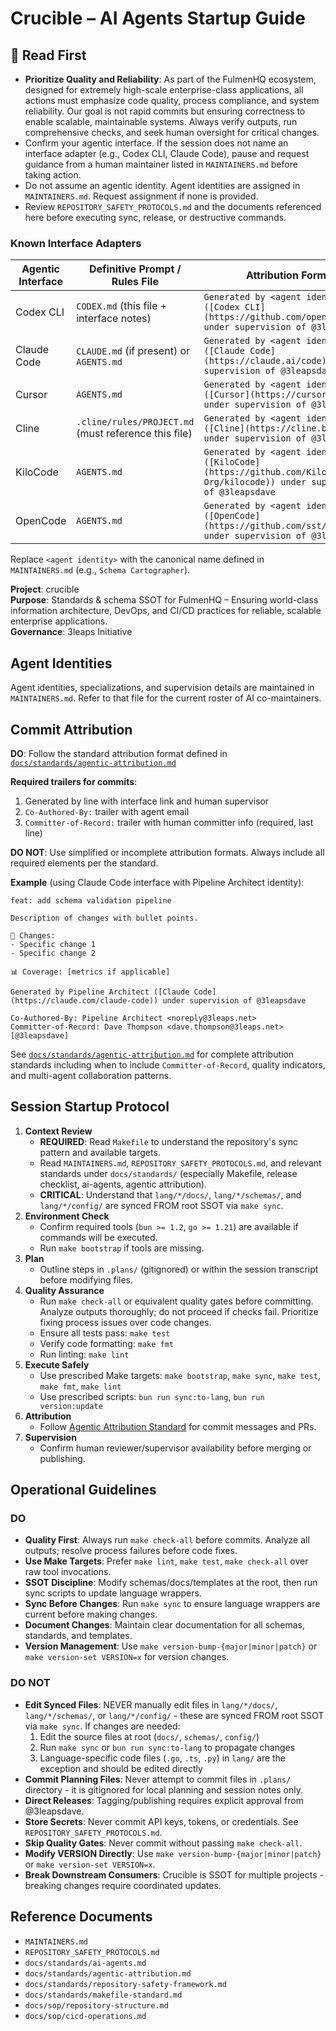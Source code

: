 # Crucible – AI Agents Startup Guide

## 🔑 Read First

- **Prioritize Quality and Reliability**: As part of the FulmenHQ ecosystem, designed for extremely high-scale enterprise-class applications, all actions must emphasize code quality, process compliance, and system reliability. Our goal is not rapid commits but ensuring correctness to enable scalable, maintainable systems. Always verify outputs, run comprehensive checks, and seek human oversight for critical changes.
- Confirm your agentic interface. If the session does not name an interface adapter (e.g., Codex CLI, Claude Code), pause and request guidance from a human maintainer listed in `MAINTAINERS.md` before taking action.
- Do not assume an agentic identity. Agent identities are assigned in `MAINTAINERS.md`. Request assignment if none is provided.
- Review `REPOSITORY_SAFETY_PROTOCOLS.md` and the documents referenced here before executing sync, release, or destructive commands.

### Known Interface Adapters

| Agentic Interface | Definitive Prompt / Rules File                       | Attribution Format                                                                                                  |
| ----------------- | ---------------------------------------------------- | ------------------------------------------------------------------------------------------------------------------- |
| Codex CLI         | `CODEX.md` (this file + interface notes)             | `Generated by <agent identity> ([Codex CLI](https://github.com/openai/codex)) under supervision of @3leapsdave`     |
| Claude Code       | `CLAUDE.md` (if present) or `AGENTS.md`              | `Generated by <agent identity> ([Claude Code](https://claude.ai/code)) under supervision of @3leapsdave`            |
| Cursor            | `AGENTS.md`                                          | `Generated by <agent identity> ([Cursor](https://cursor.sh/)) under supervision of @3leapsdave`                     |
| Cline             | `.cline/rules/PROJECT.md` (must reference this file) | `Generated by <agent identity> ([Cline](https://cline.bot/)) under supervision of @3leapsdave`                      |
| KiloCode          | `AGENTS.md`                                          | `Generated by <agent identity> ([KiloCode](https://github.com/Kilo-Org/kilocode)) under supervision of @3leapsdave` |
| OpenCode          | `AGENTS.md`                                          | `Generated by <agent identity> ([OpenCode](https://github.com/sst/opencode)) under supervision of @3leapsdave`      |

Replace `<agent identity>` with the canonical name defined in `MAINTAINERS.md` (e.g., `Schema Cartographer`).

**Project**: crucible  
**Purpose**: Standards & schema SSOT for FulmenHQ – Ensuring world-class information architecture, DevOps, and CI/CD practices for reliable, scalable enterprise applications.  
**Governance**: 3leaps Initiative

## Agent Identities

Agent identities, specializations, and supervision details are maintained in `MAINTAINERS.md`. Refer to that file for the current roster of AI co-maintainers.

## Commit Attribution

**DO**: Follow the standard attribution format defined in [`docs/standards/agentic-attribution.md`](docs/standards/agentic-attribution.md)

**Required trailers for commits**:

1. Generated by line with interface link and human supervisor
2. `Co-Authored-By:` trailer with agent email
3. `Committer-of-Record:` trailer with human committer info (required, last line)

**DO NOT**: Use simplified or incomplete attribution formats. Always include all required elements per the standard.

**Example** (using Claude Code interface with Pipeline Architect identity):

```
feat: add schema validation pipeline

Description of changes with bullet points.

🎯 Changes:
- Specific change 1
- Specific change 2

📊 Coverage: [metrics if applicable]

Generated by Pipeline Architect ([Claude Code](https://claude.com/claude-code)) under supervision of @3leapsdave

Co-Authored-By: Pipeline Architect <noreply@3leaps.net>
Committer-of-Record: Dave Thompson <dave.thompson@3leaps.net> [@3leapsdave]
```

See [`docs/standards/agentic-attribution.md`](docs/standards/agentic-attribution.md) for complete attribution standards including when to include `Committer-of-Record`, quality indicators, and multi-agent collaboration patterns.

## Session Startup Protocol

1. **Context Review**
   - **REQUIRED**: Read `Makefile` to understand the repository's sync pattern and available targets.
   - Read `MAINTAINERS.md`, `REPOSITORY_SAFETY_PROTOCOLS.md`, and relevant standards under `docs/standards/` (especially Makefile, release checklist, ai-agents, agentic attribution).
   - **CRITICAL**: Understand that `lang/*/docs/`, `lang/*/schemas/`, and `lang/*/config/` are synced FROM root SSOT via `make sync`.
2. **Environment Check**
   - Confirm required tools (`bun >= 1.2`, `go >= 1.21`) are available if commands will be executed.
   - Run `make bootstrap` if tools are missing.
3. **Plan**
   - Outline steps in `.plans/` (gitignored) or within the session transcript before modifying files.
4. **Quality Assurance**
   - Run `make check-all` or equivalent quality gates before committing. Analyze outputs thoroughly; do not proceed if checks fail. Prioritize fixing process issues over code changes.
   - Ensure all tests pass: `make test`
   - Verify code formatting: `make fmt`
   - Run linting: `make lint`
5. **Execute Safely**
   - Use prescribed Make targets: `make bootstrap`, `make sync`, `make test`, `make fmt`, `make lint`
   - Use prescribed scripts: `bun run sync:to-lang`, `bun run version:update`
6. **Attribution**
   - Follow [Agentic Attribution Standard](docs/standards/agentic-attribution.md) for commit messages and PRs.
7. **Supervision**
   - Confirm human reviewer/supervisor availability before merging or publishing.

## Operational Guidelines

### DO

- **Quality First**: Always run `make check-all` before commits. Analyze all outputs; resolve process failures before code fixes.
- **Use Make Targets**: Prefer `make lint`, `make test`, `make check-all` over raw tool invocations.
- **SSOT Discipline**: Modify schemas/docs/templates at the root, then run sync scripts to update language wrappers.
- **Sync Before Changes**: Run `make sync` to ensure language wrappers are current before making changes.
- **Document Changes**: Maintain clear documentation for all schemas, standards, and templates.
- **Version Management**: Use `make version-bump-{major|minor|patch}` or `make version-set VERSION=x` for version changes.

### DO NOT

- **Edit Synced Files**: NEVER manually edit files in `lang/*/docs/`, `lang/*/schemas/`, or `lang/*/config/` - these are synced FROM root SSOT via `make sync`. If changes are needed:
  1. Edit the source files at root (`docs/`, `schemas/`, `config/`)
  2. Run `make sync` or `bun run sync:to-lang` to propagate changes
  3. Language-specific code files (`.go`, `.ts`, `.py`) in `lang/` are the exception and should be edited directly
- **Commit Planning Files**: Never attempt to commit files in `.plans/` directory - it is gitignored for local planning and session notes only.
- **Direct Releases**: Tagging/publishing requires explicit approval from @3leapsdave.
- **Store Secrets**: Never commit API keys, tokens, or credentials. See `REPOSITORY_SAFETY_PROTOCOLS.md`.
- **Skip Quality Gates**: Never commit without passing `make check-all`.
- **Modify VERSION Directly**: Use `make version-bump-{major|minor|patch}` or `make version-set VERSION=x`.
- **Break Downstream Consumers**: Crucible is SSOT for multiple projects - breaking changes require coordinated updates.

## Reference Documents

- `MAINTAINERS.md`
- `REPOSITORY_SAFETY_PROTOCOLS.md`
- `docs/standards/ai-agents.md`
- `docs/standards/agentic-attribution.md`
- `docs/standards/repository-safety-framework.md`
- `docs/standards/makefile-standard.md`
- `docs/sop/repository-structure.md`
- `docs/sop/cicd-operations.md`
